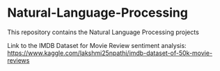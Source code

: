 # Natural-Language-Processing
This repository contains the Natural Language Processing projects

Link to the IMDB Dataset for Movie Review sentiment analysis: https://www.kaggle.com/lakshmi25npathi/imdb-dataset-of-50k-movie-reviews
